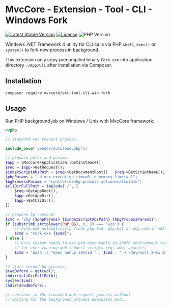 # MvcCore - Extension - Tool - CLI - Windows Fork

[![Latest Stable Version](https://img.shields.io/badge/Stable-v5.0.0-brightgreen.svg?style=plastic)](https://github.com/mvccore/ext-tool-csp/releases)
[![License](https://img.shields.io/badge/License-BSD%203-brightgreen.svg?style=plastic)](https://mvccore.github.io/docs/mvccore/5.0.0/LICENSE.md)
![PHP Version](https://img.shields.io/badge/PHP->=5.4-brightgreen.svg?style=plastic)

Windows .NET Framework 4 utility for CLI calls via PHP `shell_exec()` or `system()` to fork new process in background.

This extension only copy precompiled binary `Fork.exe` into application directory `./App/Cli` after installation via Composer.

## Installation
```shell
composer require mvccore/ext-tool-cli-win-fork
```

## Usage

Run PHP background job on Windows / Unix with MvcCore framework:
```php
<?php

// standard web request process:

include_once('vendor/autoload.php');

// prepare paths and params:
$app = \MvcCore\Application::GetInstance();
$req = $app->GetRequest();
$indexScriptAbsPath = $req->GetDocumentRoot() . $req->GetScriptName();
$phpParams = "-d max_execution_time=0 -d memory_limit=-1";
$bgProcessParams = "controller=bg-process action=calculate";
$cliDirFullPath = implode('/', [
	$req->GetAppRoot(),
	$app->GetAppDir(),
	$app->GetCliDir(),
]);

// prepare bg command:
$cmd = "php {$phpParams} {$indexScriptAbsPath} {$bgProcessParams}";
if (substr(mb_strtolower(PHP_OS), 0, 3) === 'win') {
	// Fork.exe automatically finds php.exe, php.bat or php.cmd in %PATH%
	$cmd = "Fork.exe {$cmd}";
} else {
	// Unix system needs to has php executable in $PATH environment variable
	// for user running web request scripts (eg: www, apache):
	$cmd = 'bash -c "exec nohup setsid ' . $cmd . ' > /dev/null 2>&1 &"';
}

// start second bg process:
$cwdBefore = getcwd();
chdir($cliDirFullPath);
system($cmd);
chdir($cwdBefore);

// continue in the standard web request process without 
// waiting for the background process execution end...

```